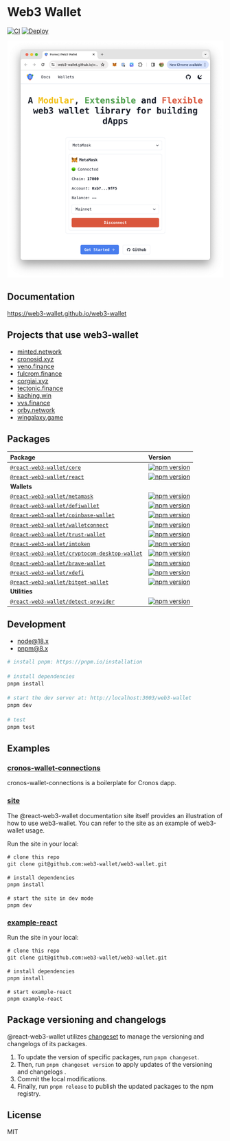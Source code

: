 # Web3 Wallet

[![CI](https://github.com/web3-wallet/web3-wallet/actions/workflows/ci.yml/badge.svg)](https://github.com/web3-wallet/web3-wallet/actions/workflows/ci.yml) [![Deploy](https://github.com/web3-wallet/web3-wallet/actions/workflows/deploy.yml/badge.svg)](https://github.com/web3-wallet/web3-wallet/actions/workflows/deploy.yml)

<p align="center">
  <a href="https://web3-wallet.github.io/web3-wallet" target="_blank">
    <img width="560px" src="site/public/images/site-home-screenshot-v2.png" alt="web3 wallet website" />
  </a>
</p>

## Documentation

https://web3-wallet.github.io/web3-wallet

## Projects that use web3-wallet

- [minted.network](https://minted.network/)
- [cronosid.xyz](https://cronosid.xyz/)
- [veno.finance](https://veno.finance/)
- [fulcrom.finance](https://fulcrom.finance/)
- [corgiai.xyz](https://corgiai.xyz/)
- [tectonic.finance](https://tectonic.finance/)
- [kaching.win](https://kaching.win/)
- [vvs.finance](https://vvs.finance/)
- [orby.network](https://orby.network/)
- [wingalaxy.game](https://wingalaxy.game/)

## Packages

| Package                                                                              | Version                                                                                                                                                  |
| :----------------------------------------------------------------------------------- | :------------------------------------------------------------------------------------------------------------------------------------------------------- |
| [`@react-web3-wallet/core`](packages/core)                                                 | [![npm version](https://badge.fury.io/js/@react-web3-wallet%2Fcore.svg)](https://badge.fury.io/js/@react-web3-wallet%2Fcore)                                         |
| [`@react-web3-wallet/react`](packages/react)                                               | [![npm version](https://badge.fury.io/js/@react-web3-wallet%2Freact.svg)](https://badge.fury.io/js/@react-web3-wallet%2Freact)                                       |
| **Wallets**                                                                          |                                                                                                                                                          |
| [`@react-web3-wallet/metamask`](packages/wallets/metamask)                                 | [![npm version](https://badge.fury.io/js/@react-web3-wallet%2Fmetamask.svg)](https://badge.fury.io/js/@react-web3-wallet%2Fmetamask)                                 |
| [`@react-web3-wallet/defiwallet`](packages/wallets/defiwallet)                             | [![npm version](https://badge.fury.io/js/@react-web3-wallet%2Fdefiwallet.svg)](https://badge.fury.io/js/@react-web3-wallet%2Fdefiwallet)                             |
| [`@react-web3-wallet/coinbase-wallet`](packages/wallets/coinbase-wallet)                   | [![npm version](https://badge.fury.io/js/@react-web3-wallet%2Fcoinbase-wallet.svg)](https://badge.fury.io/js/@react-web3-wallet%2Fcoinbase-wallet)                   |
| [`@react-web3-wallet/walletconnect`](packages/wallets/walletconnect)                       | [![npm version](https://badge.fury.io/js/@react-web3-wallet%2Fwalletconnect.svg)](https://badge.fury.io/js/@react-web3-wallet%2Fwalletconnect)                       |
| [`@react-web3-wallet/trust-wallet`](packages/wallets/trust-wallet)                         | [![npm version](https://badge.fury.io/js/@react-web3-wallet%2Ftrust-wallet.svg)](https://badge.fury.io/js/@react-web3-wallet%2Ftrust-wallet)                         |
| [`@react-web3-wallet/imtoken`](packages/wallets/imtoken)                                   | [![npm version](https://badge.fury.io/js/@react-web3-wallet%2Fimtoken.svg)](https://badge.fury.io/js/@react-web3-wallet%2Fimtoken)                                   |
| [`@react-web3-wallet/cryptocom-desktop-wallet`](packages/wallets/cryptocom-desktop-wallet) | [![npm version](https://badge.fury.io/js/@react-web3-wallet%2Fcryptocom-desktop-wallet.svg)](https://badge.fury.io/js/@react-web3-wallet%2Fcryptocom-desktop-wallet) |
| [`@react-web3-wallet/brave-wallet`](packages/wallets/brave-wallet)                         | [![npm version](https://badge.fury.io/js/@react-web3-wallet%2Fbrave-wallet.svg)](https://badge.fury.io/js/@react-web3-wallet%2Fbrave-wallet)                         |
| [`@react-web3-wallet/xdefi`](packages/wallets/xdefi)                                       | [![npm version](https://badge.fury.io/js/@react-web3-wallet%2Fxdefi.svg)](https://badge.fury.io/js/@react-web3-wallet%2Fxdefi)                                       |
| [`@react-web3-wallet/bitget-wallet`](packages/wallets/bitget-wallet)                       | [![npm version](https://badge.fury.io/js/@react-web3-wallet%2Fbitget-wallet.svg)](https://badge.fury.io/js/@react-web3-wallet%2Fbitget-wallet)                       |
| **Utilities**                                                                        |                                                                                                                                                          |
| [`@react-web3-wallet/detect-provider`](packages/detect-provider)                           | [![npm version](https://badge.fury.io/js/@react-web3-wallet%2Fdetect-provider.svg)](https://badge.fury.io/js/@react-web3-wallet%2Fdetect-provider)                   |

## Development

- [node@18.x](https://nodejs.org/en)
- [pnpm@8.x](https://pnpm.io/installation)

```bash
# install pnpm: https://pnpm.io/installation

# install dependencies
pnpm install

# start the dev server at: http://localhost:3003/web3-wallet
pnpm dev

# test
pnpm test
```

## Examples

### [cronos-wallet-connections](https://github.com/kentimsit/cronos-wallet-connections)

cronos-wallet-connections is a boilerplate for Cronos dapp.

### [site](./site)

The @react-web3-wallet documentation site itself provides an illustration of how to use web3-wallet. You can refer to the site as an example of web3-wallet usage.

Run the site in your local:

```
# clone this repo
git clone git@github.com:web3-wallet/web3-wallet.git

# install dependencies
pnpm install

# start the site in dev mode
pnpm dev
```

### [example-react](./packages/examples/react/)

Run the site in your local:

```
# clone this repo
git clone git@github.com:web3-wallet/web3-wallet.git

# install dependencies
pnpm install

# start example-react
pnpm example-react
```

## Package versioning and changelogs

@react-web3-wallet utilizes [changeset](https://github.com/changesets/changesets) to manage the versioning and changelogs of its packages.

1. To update the version of specific packages, run `pnpm changeset`.
2. Then, run `pnpm changeset version` to apply updates of the versioning and changelogs .
3. Commit the local modifications.
4. Finally, run `pnpm release` to publish the updated packages to the npm registry.

## License

MIT
